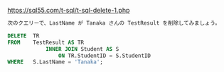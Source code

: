 https://sql55.com/t-sql/t-sql-delete-1.php

```sql
次のクエリーで、LastName が Tanaka さんの TestResult を削除してみましょう。

DELETE  TR
FROM    TestResult AS TR
            INNER JOIN Student AS S
                ON TR.StudentID = S.StudentID
WHERE   S.LastName = 'Tanaka';

```
